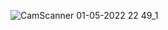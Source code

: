 
![CamScanner 01-05-2022 22 49_1](https://user-images.githubusercontent.com/77566403/148274202-0dabad48-0bad-41b0-8fd2-78b3b89cdc82.jpg)
